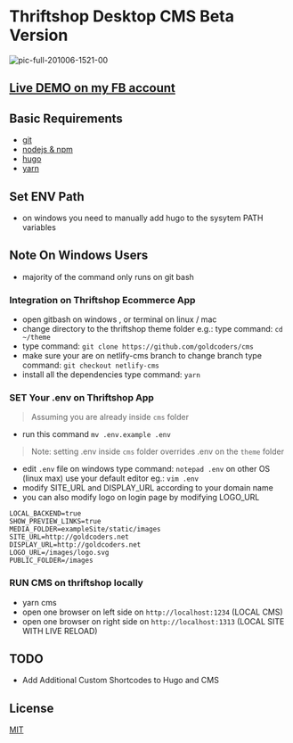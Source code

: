 # Thriftshop Desktop CMS Beta Version

![pic-full-201006-1521-00](https://user-images.githubusercontent.com/55337687/95170828-9eeb6980-07e7-11eb-8283-6554e533b68f.png)

## [Live DEMO on my FB account](https://www.facebook.com/codeitlikemiley/posts/3366374673483596)

## Basic Requirements
- [git](https://git-scm.com/downloads)
- [nodejs & npm](https://nodejs.org/en/download/)
- [hugo](https://github.com/gohugoio/hugo/releases)
- [yarn](https://yarnpkg.com/getting-started/install)

## Set ENV Path
- on windows you need to manually add hugo to the sysytem PATH variables

## Note On Windows Users
- majority of the command only runs on git bash

### Integration on Thriftshop Ecommerce App

- open gitbash on windows , or terminal on linux / mac
- change directory to the thriftshop theme folder e.g.: type command: `cd ~/theme`
- type command: `git clone https://github.com/goldcoders/cms`
- make sure your are on netlify-cms branch to change branch type command: `git checkout netlify-cms`
- install all the dependencies type command: `yarn`

### SET Your .env on Thriftshop App

> Assuming you are already inside `cms` folder

- run this command `mv .env.example .env`

> Note: setting .env inside `cms` folder overrides .env on the `theme` folder

- edit `.env` file on windows type command: `notepad .env` on other OS (linux max) use your default editor eg.: `vim .env`
- modify SITE_URL and DISPLAY_URL according to your domain name
- you can also modify logo on login page by modifying LOGO_URL

```
LOCAL_BACKEND=true
SHOW_PREVIEW_LINKS=true
MEDIA_FOLDER=exampleSite/static/images
SITE_URL=http://goldcoders.net
DISPLAY_URL=http://goldcoders.net
LOGO_URL=/images/logo.svg
PUBLIC_FOLDER=/images
```

### RUN CMS on thriftshop locally

- yarn cms
- open one browser on left side on `http://localhost:1234` (LOCAL CMS)
- open one browser on right side on `http://localhost:1313` (LOCAL SITE WITH LIVE RELOAD)

## TODO
- Add Additional Custom Shortcodes to Hugo and CMS

## License

[MIT](./LICENSE)
